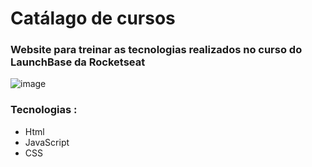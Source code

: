 <h1>Catálago de cursos</h1>

<h3>Website para treinar as tecnologias realizados no curso do LaunchBase da Rocketseat</h3>

![image](https://user-images.githubusercontent.com/64788904/168496371-1af9fdb7-84eb-4149-972c-b0bbac866898.png)

<h3>Tecnologias :</h3>

<ul>
  <li>
  Html
  </li>
    <li>
  JavaScript
  </li>
    <li>
  CSS
  </li>
</ul>


